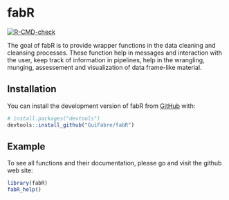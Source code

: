 
<!-- README.md is generated from README.Rmd. Please edit that file -->

# fabR

<!-- badges: start -->

[![R-CMD-check](https://github.com/GuiFabre/fabR/actions/workflows/R-CMD-check.yaml/badge.svg)](https://github.com/GuiFabre/fabR/actions/workflows/R-CMD-check.yaml)
<!-- badges: end -->

The goal of fabR is to provide wrapper functions in the data cleaning
and cleansing processes. These function help in messages and interaction
with the user, keep track of information in pipelines, help in the
wrangling, munging, assessement and visualization of data frame-like
material.

## Installation

You can install the development version of fabR from
[GitHub](https://github.com/) with:

``` r
# install.packages("devtools")
devtools::install_github("GuiFabre/fabR")
```

## Example

To see all functions and their documentation, please go and visit the
github web site:

``` r
library(fabR)
fabR_help()
```
